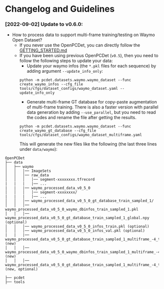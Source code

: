 # Changelog and Guidelines

### [2022-09-02] Update to v0.6.0:

* How to process data to support multi-frame training/testing on Waymo Open Dataset?
   * If you never use the OpenPCDet, you can directly follow the [GETTING_STARTED.md](GETTING_STARTED.md)
   * If you have been using previous OpenPCDet (`v0.5`), then you need to follow the following steps to update your data:
       * Update your waymo infos  (the `*.pkl` files for each sequence) by adding argument `--update_info_only`:
        ```
        python -m pcdet.datasets.waymo.waymo_dataset --func create_waymo_infos --cfg_file tools/cfgs/dataset_configs/waymo_dataset.yaml --update_info_only
        ```   
       * Generate multi-frame GT database for copy-paste augmentation of multi-frame training. There is also a faster version with parallel data generation by adding `--use_parallel`, but you need to read the codes and rename the file after getting the results.
        ```
        python -m pcdet.datasets.waymo.waymo_dataset --func create_waymo_gt_database --cfg_file tools/cfgs/dataset_configs/waymo_dataset_multiframe.yaml 
        ```
        This will generate the new files like the following (the last three lines under `data/waymo`): 

```
OpenPCDet
├── data
│   ├── waymo
│   │   │── ImageSets
│   │   │── raw_data
│   │   │   │── segment-xxxxxxxx.tfrecord
|   |   |   |── ...
|   |   |── waymo_processed_data_v0_5_0
│   │   │   │── segment-xxxxxxxx/
|   |   |   |── ...
│   │   │── waymo_processed_data_v0_5_0_gt_database_train_sampled_1/
│   │   │── waymo_processed_data_v0_5_0_waymo_dbinfos_train_sampled_1.pkl
│   │   │── waymo_processed_data_v0_5_0_gt_database_train_sampled_1_global.npy (optional)
│   │   │── waymo_processed_data_v0_5_0_infos_train.pkl (optional)
│   │   │── waymo_processed_data_v0_5_0_infos_val.pkl (optional)
|   |   |── waymo_processed_data_v0_5_0_gt_database_train_sampled_1_multiframe_-4_to_0 (new)
│   │   │── waymo_processed_data_v0_5_0_waymo_dbinfos_train_sampled_1_multiframe_-4_to_0.pkl (new)
│   │   │── waymo_processed_data_v0_5_0_gt_database_train_sampled_1_multiframe_-4_to_0_global.np  (new, optional)
 
├── pcdet
├── tools
```
